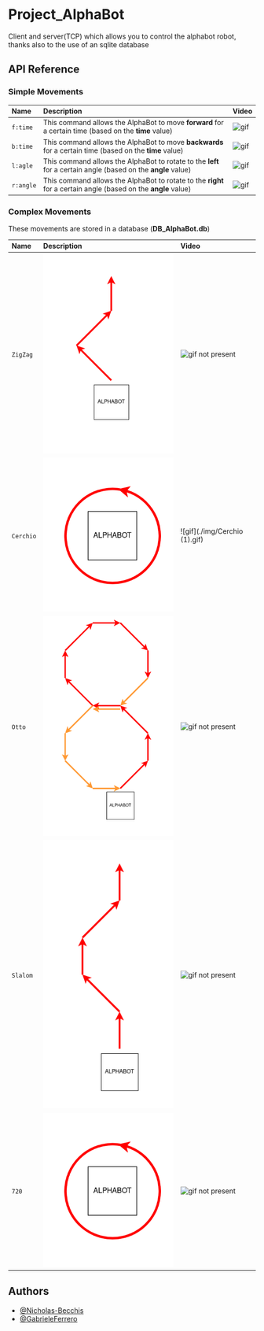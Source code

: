 # Project_AlphaBot
Client and server(TCP)  which allows you to control the alphabot robot, thanks also to the use of an sqlite database

## API Reference

### Simple Movements

| Name      | Description                        | Video |
| :-------- | :--------------------------------- | :------------------------- |
| `f:time`  | This command allows the AlphaBot to move **forward** for a certain time (based on the **time** value)          | ![gif](./img/fAlphaBot2.gif)|
| `b:time`  | This command allows the AlphaBot to move **backwards** for a certain time (based on the **time** value)        | ![gif](./img/bAlphaBot.gif)|
| `l:agle`  | This command allows the AlphaBot to rotate to the **left** for a certain angle (based on the **angle** value)  | ![gif](./img/lAlphaBot2.gif)|
| `r:angle` | This command allows the AlphaBot to rotate to the **right** for a certain angle (based on the **angle** value) | ![gif](./img/rAlphaBot2.gif)|

### Complex Movements

These movements are stored in a database (**DB_AlphaBot.db**)

| Name        | Description                         | Video|
| :---------- | :---------------------------------- | :-------------------------------- |
| `ZigZag`    | ![ZiZag image](./img/ZigZag.png)    | ![gif not present](./img/ZigZag.gif) |
| `Cerchio`   | ![Cerchio image](./img/Cerchio.png) | ![gif](./img/Cerchio (1).gif)|
| `Otto`      | ![Otto image](./img/Otto.png)       | ![gif not present](./img/Otto.gif) |
| `Slalom`    | ![Slalom image](./img/Slalom.png)   | ![gif not present](./img/Slalom.gif) |
| `720`       | ![720 image](./img/Cerchio.png)     | ![gif not present](./img/720.gif) |


## Authors

- [@Nicholas-Becchis](https://github.com/Nicholas-Becchis)
- [@GabrieleFerrero](https://github.com/GabrieleFerrero)

  
